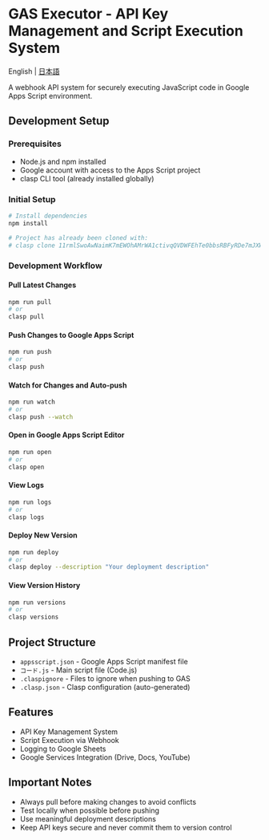 # GAS Executor - API Key Management and Script Execution System

English | [日本語](README.ja.md)

A webhook API system for securely executing JavaScript code in Google Apps Script environment.

## Development Setup

### Prerequisites
- Node.js and npm installed
- Google account with access to the Apps Script project
- clasp CLI tool (already installed globally)

### Initial Setup
```bash
# Install dependencies
npm install

# Project has already been cloned with:
# clasp clone 11rmlSwoAwNaimK7mEWOhAMrWA1ctivqQVDWFEhTe0bbsRBFyRDe7mJXW
```

### Development Workflow

#### Pull Latest Changes
```bash
npm run pull
# or
clasp pull
```

#### Push Changes to Google Apps Script
```bash
npm run push
# or
clasp push
```

#### Watch for Changes and Auto-push
```bash
npm run watch
# or
clasp push --watch
```

#### Open in Google Apps Script Editor
```bash
npm run open
# or
clasp open
```

#### View Logs
```bash
npm run logs
# or
clasp logs
```

#### Deploy New Version
```bash
npm run deploy
# or
clasp deploy --description "Your deployment description"
```

#### View Version History
```bash
npm run versions
# or
clasp versions
```

## Project Structure
- `appsscript.json` - Google Apps Script manifest file
- `コード.js` - Main script file (Code.js)
- `.claspignore` - Files to ignore when pushing to GAS
- `.clasp.json` - Clasp configuration (auto-generated)

## Features
- API Key Management System
- Script Execution via Webhook
- Logging to Google Sheets
- Google Services Integration (Drive, Docs, YouTube)

## Important Notes
- Always pull before making changes to avoid conflicts
- Test locally when possible before pushing
- Use meaningful deployment descriptions
- Keep API keys secure and never commit them to version control